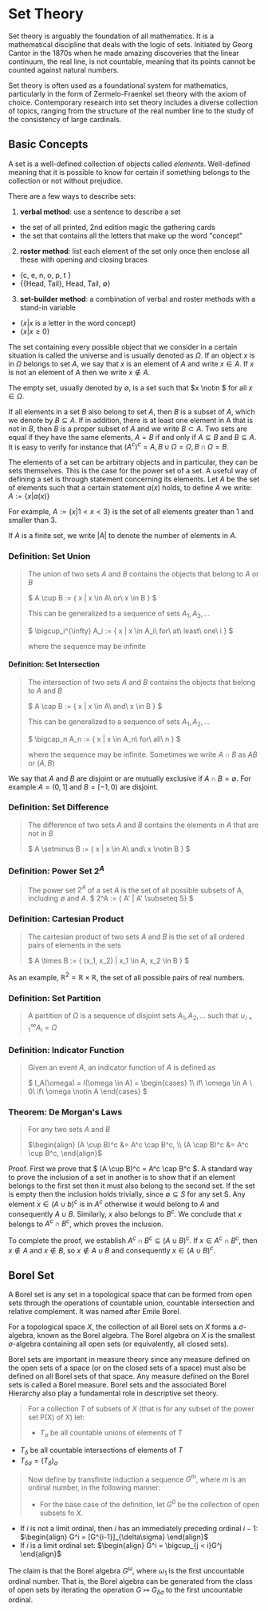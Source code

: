 # Set Theory

Set theory is arguably the foundation of all mathematics. It is a mathematical discipline that deals with the logic of sets. Initiated by Georg Cantor in the 1870s when he made amazing discoveries that the linear continuum, the real line, is not countable, meaning that its points cannot be counted against natural numbers. 

Set theory is often used as a foundational system for mathematics, particularly in the form of Zermelo-Fraenkel set theory with the axiom of choice. Contemporary research into set theory includes a diverse collection of topics, ranging from the structure of the real number line to the study of the consistency of large cardinals.

## Basic Concepts

A set is a well-defined collection of objects called *elements*. Well-defined meaning that it is possible to know for certain if something belongs to the collection or not without prejudice.

There are a few ways to describe sets:
1. **verbal method**: use a sentence to describe a set
  - the set of all printed, 2nd edition magic the gathering cards
  - the set that contains all the letters that make up the word "concept"
2. **roster method**: list each element of the set only once then enclose all these with opening and closing braces
  - $\text{\{ c, e, n, o, p, t \}}$
  - $\{ \{ \text{Head, Tail} \},\ \text{Head},\ \text{Tail},\ \emptyset \}$

3. **set-builder method**: a combination of verbal and roster methods with a stand-in variable
  - $\{ x | x\ \text{is a letter in the word concept} \}$
  - $\{ x | x \geq 0 \}$

The set containing every possible object that we consider in a certain situation is called the universe and is usually denoted as $\Omega$. If an object $x$ is in $\Omega$ belongs to set $A$, we say that $x$ is an element of $A$ and write $x \in A$. If $x$ is not an element of $A$ then we write $x \notin A$.

The empty set, usually denoted by $\emptyset$, is a set such that $x \notin $ for all $x \in \Omega$.

If all elements in a set $B$ also belong to set $A$, then $B$ is a subset of $A$, which we denote by $B \subseteq A$. If in addition, there is at least one element in A that is not in $B$, then $B$ is a proper subset of $A$ and we write $B \subset A$. Two sets are equal if they have the same elements, $A = B$ if and only if $A \subseteq B$ and $B \subseteq A$. It is easy to verify for instance that $(A^c)^c = A, B \cup \Omega = \Omega, B \cap \Omega = B$.

The elements of a set can be arbitrary objects and in particular, they can be sets themselves. This is the case for the power set of a set. A useful way of defining a set is through statement concerning its elements. Let $A$ be the set of elements such that a certain statement $a(x)$ holds, to define $A$ we write: $A := \{x|a(x)\}$

For example, $A := \{ x | 1 < x < 3\}$ is the set of all elements greater than 1 and smaller than 3.

If $A$ is a finite set, we write |$A$| to denote the number of elements in $A$.

### Definition: Set Union

> The union of two sets $A$ and $B$ contains the objects that belong to $A$ or $B$
>
> $ A \cup B := \{ x | x \in A\ or\ x \in B \} $
>
> This can be generalized to a sequence of sets $A_1, A_2, ...$
>
> $ \bigcup_i^{\infty} A_i := \{ x | x \in A_i\ for\ at\ least\ one\ i \} $
>
> where the sequence may be infinite

#### Definition: Set Intersection

> The intersection of two sets $A$ and $B$ contains the objects that belong to $A$ and $B$
>
> $ A \cap B := \{ x | x \in A\ and\ x \in B \} $
>
> This can be generalized to a sequence of sets $A_1, A_2, ...$
>
> $ \bigcap_n A_n := \{ x | x \in A_n\ for\ all\ n \}  $
>
> where the sequence may be infinite. Sometimes we write $A \cap B$ as $AB$ or $(A,B)$

We say that $A$ and $B$ are disjoint or are mutually exclusive if $A \cap B = \emptyset$. For example $A = (0, 1]$ and $B = [-1, 0)$ are disjoint.

### Definition: Set Difference

> The difference of two sets $A$ and $B$ contains the elements in $A$ that are not in $B$
>
> $ A \setminus B := \{ x | x \in A\ and\ x \notin B \} $

### Definition: Power Set $2^A$

> The power set $2^A$ of a set $A$ is the set of all possible subsets of A, including $\emptyset$ and $A$.
> $ 2^A := \{ A' | A' \subseteq S\} $

### Definition: Cartesian Product

> The cartesian product of two sets $A$ and $B$ is the set of all ordered pairs of elements in the sets
>
> $ A \times B := \{ (x_1, x_2) | x_1 \in A, x_2 \in B \} $

As an example, $\mathbb{R}^2 = \mathbb{R} \times \mathbb{R}$, the set of all possible pairs of real numbers.

### Definition: Set Partition

> A partition of $\Omega$ is a sequence of disjoint sets $A_1, A_2, ...$ such that $\cup_{i=1}^{\infty} A_i = \Omega$

### Definition: Indicator Function

> Given an event $A$, an indicator function of $A$ is defined as
>
> $ I_A(\omega) = I(\omega \in A) = \begin{cases}
1\ if\ \omega \in A
\\ 0\ if\ \omega \notin A
\end{cases}
$

### Theorem: De Morgan's Laws

> For any two sets $A$ and $B$
>
> $\begin{align}
(A \cup B)^c &= A^c \cap B^c, 
\\ (A \cap B)^c &= A^c \cup B^c, 
\end{align}$

Proof. First we prove that $ (A \cup B)^c = A^c \cap B^c $. A standard way to prove the inclusion of a set in another is to show that if an element belongs to the first set then it must also belong to the second set. If the set is empty then the inclusion holds trivially, since $\emptyset \subseteq S$ for any set S. Any element $x \in (A \cup b)^c$ is in $A^c$ otherwise it would belong to $A$ and consequently $A \cup B$. Similarly, $x$ also belongs to $B^c$. We conclude that $x$ belongs to $A^c \cap B^c$, which proves the inclusion.

To complete the proof, we establish $A^c \cap B^c \subseteq (A \cup B)^c$. If $x \in A^c \cap B^c$, then $x \notin A$ and $x \notin B$, so $x \notin A \cup B$ and consequently $x \in (A \cup B)^c$.

## Borel Set

A Borel set is any set in a topological space that can be formed from open sets through the operations of countable union, countable intersection and relative complement. It was named after Emile Borel.

For a topological space $X$, the collection of all Borel sets on $X$ forms a $\sigma$-algebra, known as the Borel algebra. The Borel algebra on $X$ is the smallest $\sigma$-algebra containing all open sets (or equivalently, all closed sets).

Borel sets are important in measure theory since any measure defined on the open sets of a space (or on the closed sets of a space) must also be defined on all Borel sets of that space. Any measure defined on the Borel sets is called a Borel measure. Borel sets and the associated Borel Hierarchy also play a fundamental role in descriptive set theory.

> For a collection $T$ of subsets of $X$ (that is for any subset of the power set P(X) of X) let:
> - $T_{\sigma}$ be all countable unions of elements of $T$
- $T_{\delta}$ be all countable intersections of elements of $T$
- $T_{\delta\sigma} = (T_{\delta})_{\sigma}$
>
> Now define by transfinite induction a sequence $G^m$, where $m$ is an ordinal number, in the following manner:
> - For the base case of the definition, let $G^0$ be the collection of open subsets fo $X$.
- If $i$ is not a limit ordinal, then $i$ has an immediately preceding ordinal $i-1$: $\begin{align} G^i = [G^{i-1}]_{\delta\sigma} \end{align}$
- If $i$ is a limit ordinal set:
$\begin{align} G^i = \bigcup_{j < i}G^j \end{align}$

The claim is that the Borel algebra $G^{\omega}$, where $\omega_1$ is the first uncountable ordinal number. That is, the Borel algebra can be generated from the class of open sets by iterating the operation $G \mapsto G_{\delta\sigma}$ to the first uncountable ordinal.